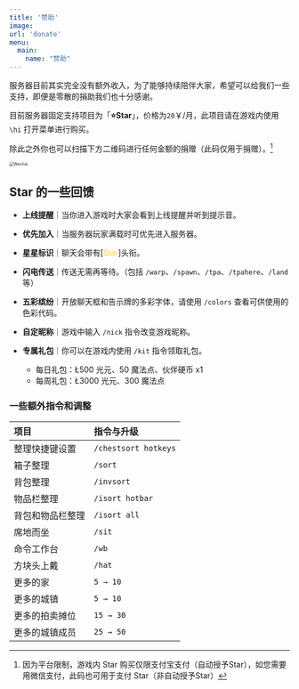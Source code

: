 ```yaml
---
title: '赞助'
image:
url: 'donate' 
menu:
  main:
    name: "赞助"
---
```

服务器目前其实完全没有额外收入，为了能够持续陪伴大家，希望可以给我们一些支持，即便是零散的捐助我们也十分感谢。

目前服务器固定支持项目为「**⭐️Star**」，价格为`20`￥/月，此项目请在游戏内使用 ``\hi`` 打开菜单进行购买。

除此之外你也可以扫描下方二维码进行任何金额的捐赠（此码仅用于捐赠）。[^*]



[^*]:因为平台限制，游戏内 Star 购买仅限支付宝支付（自动授予Star），如您需要用微信支付，此码也可用于支付 Star（非自动授予Star）

<img src="https://s2.loli.net/2022/01/04/TqcHouFxkIwGaDA.png" alt="Wechat" style="zoom: 50%;" />

## Star 的一些回馈

*  **上线提醒**｜当你进入游戏时大家会看到上线提醒并听到提示音。

* **优先加入**｜当服务器玩家满载时可优先进入服务器。

* **星星标识**｜聊天会带有[<span style="color: #ffd027">Star</span>]头衔。

* **闪电传送**｜传送无需再等待。（包括 `/warp`、`/spawn`、`/tpa`、`/tpahere`、`/land` 等）

* **五彩缤纷**｜开放聊天框和告示牌的多彩字体，请使用 `/colors` 查看可供使用的色彩代码。

* **自定昵称**｜游戏中输入 `/nick` 指令改变游戏昵称。

* **专属礼包**｜你可以在游戏内使用 `/kit` 指令领取礼包。
  - 每日礼包：Ł500 光元、50 魔法点、伙伴硬币 x1
  - 每周礼包：Ł3000 光元、300 魔法点

### 一些额外指令和调整

| 项目 | 指令与升级 |
| :--- | :--- |
| 整理快捷键设置 | `/chestsort hotkeys` |
| 箱子整理 | `/sort` |
| 背包整理 | `/invsort` |
| 物品栏整理 | `/isort hotbar` |
| 背包和物品栏整理 | `/isort all` |
| 席地而坐 | `/sit` |
| 命令工作台 | `/wb` |
| 方块头上戴 | `/hat` |
| 更多的家 | `5 → 10` |
| 更多的城镇 | `5 → 10` |
| 更多的拍卖摊位 | `15 → 30` |
| 更多的城镇成员 | `25 → 50` |